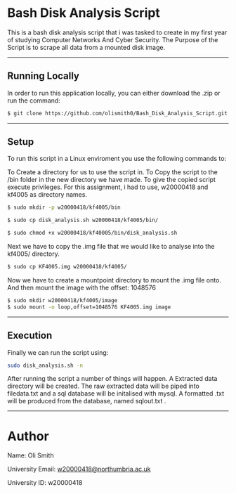 # Bash Disk Analysis Script
This is a bash disk analysis script that i was tasked to create in my first year of studying Computer Networks And Cyber Security. The Purpose of the Script is to scrape all data from a mounted disk image. 

---

## Running Locally

In order to run this application locally, you can either download the .zip or run the command:

```bash
$ git clone https://github.com/olismith0/Bash_Disk_Analysis_Script.git
```

---
## Setup
To run this script in a Linux enviroment you use the following commands to:

To Create a directory for us to use the script in. To Copy the script to the /bin folder in the new directory we have made. To give the copied script execute privileges. For this assignment, i had to use, w20000418 and kf4005 as directory names. 
```bash
$ sudo mkdir -p w20000418/kf4005/bin 

$ sudo cp disk_analysis.sh w20000418/kf4005/bin/

$ sudo chmod +x w20000418/kf40005/bin/disk_analysis.sh
```
Next we have to copy the .img file that we would like to  analyse into the kf4005/ directory. 
```bash 
$ sudo cp KF4005.img w20000418/kf4005/
```
Now we have to create a mountpoint directory to mount the .img file onto. And then mount the image with the offset: 1048576
```bash 
$ sudo mkdir w20000418/kf4005/image
$ sudo mount -o loop,offset=1048576 KF4005.img image
```
---

## Execution

Finally we can run the script using:

```bash 
sudo disk_analysis.sh -n
```
After running the script a number of things will happen. A Extracted data directory will be created. The raw extracted data will be piped into filedata.txt and a sql database will be initalised with mysql. A formatted .txt will be produced from the database, named sqlout.txt .

---
# Author
Name: Oli Smith

University Email: w20000418@northumbria.ac.uk

University ID: w20000418
